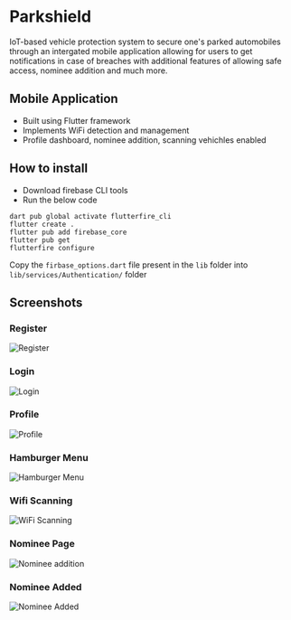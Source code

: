# Parkshield

IoT-based vehicle protection system to secure one's parked automobiles through an intergated mobile application allowing for users to get notifications in case of breaches with additional features of allowing safe access, nominee addition and much more.
 
## Mobile Application

- Built using Flutter framework
- Implements WiFi detection and management
- Profile dashboard, nominee addition, scanning vehichles enabled

## How to install

- Download firebase CLI tools
- Run the below code

```
dart pub global activate flutterfire_cli
flutter create .
flutter pub add firebase_core
flutter pub get
flutterfire configure
```

Copy the  `firbase_options.dart` file present in the `lib` folder into  `lib/services/Authentication/` folder


## Screenshots

### Register
![Register](https://user-images.githubusercontent.com/74127653/153259682-6edd8013-cbc4-4007-9781-ca37d904805a.jpg)

### Login
![Login](https://user-images.githubusercontent.com/74127653/153259670-68202dfd-9b6c-4870-a110-defa341ec187.jpg)

### Profile
![Profile](https://user-images.githubusercontent.com/74127653/153259677-5476920b-3ce8-4287-af0a-0873afe3f38a.jpg)

### Hamburger Menu
![Hamburger Menu](https://user-images.githubusercontent.com/74127653/153259666-bdbc8ec1-ca8b-4f2b-95a7-700c6f78fec9.jpg)

### Wifi Scanning
![WiFi Scanning](https://user-images.githubusercontent.com/74127653/153259657-097ed06c-31d8-4dc1-a3aa-64c02a092654.jpg)

### Nominee Page
![Nominee addition](https://user-images.githubusercontent.com/74127653/153259673-5450f6d4-4bfa-4b61-a002-7adb6cb3f449.jpg)

### Nominee Added
![Nominee Added](https://user-images.githubusercontent.com/74127653/153259672-2107a350-2650-4e44-b8e6-97d5dc111bf2.jpg)

